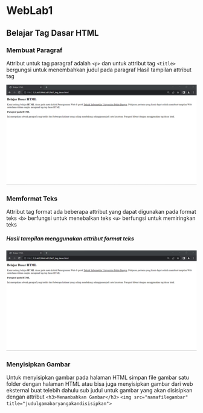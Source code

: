 # WebLab1
## Belajar Tag Dasar HTML

### Membuat Paragraf
Attribut untuk tag paragraf adalah `<p>` dan untuk attribut tag `<title>` bergungsi untuk menembahkan judul pada paragraf
Hasil tampilan attribut tag

![Gambar 1](Screenshoot/output2.png)

### Memformat Teks
Attribut tag format ada beberapa attribut yang dapat digunakan pada format teks
`<b>` berfungsi untuk menebalkan teks `<u>` berfungsi untuk memiringkan teks
##### Hasil tampilan menggunakan attribut format teks

![Gambar 2](Screenshoot/output2.png)

### Menyisipkan Gambar
Untuk menyisipkan gambar pada halaman HTML simpan file gambar satu folder dengan halaman HTML atau bisa juga menyisipkan gambar dari web eksternal
buat telebih dahulu sub judul untuk gambar yang akan disisipkan dengan attribut `<h3>Menambahkan Gambar</h3>`
`<img src="namafilegambar" title="judulgamabaryangakandisisipkan">`

